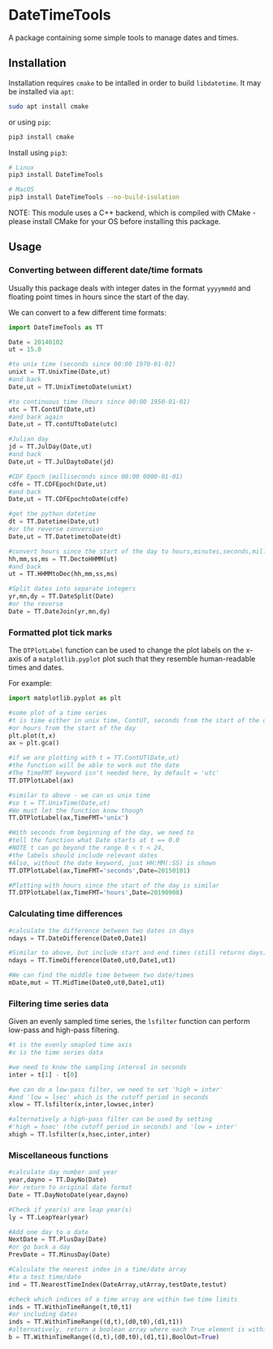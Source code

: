 # DateTimeTools

A package containing some simple tools to manage dates and times.

## Installation

Installation requires `cmake` to be intalled in order to build `libdatetime`. It may be installed via `apt`:

```bash
sudo apt install cmake
```

or using `pip`:

```bash
pip3 install cmake
```

Install using `pip3`:

```bash
# Linux
pip3 install DateTimeTools

# MacOS
pip3 install DateTimeTools --no-build-isolation
```

NOTE: This module uses a C++ backend, which is compiled with CMake - please install CMake for your OS before installing this package.

## Usage

### Converting between different date/time formats

Usually this package deals with integer dates in the format `yyyymmdd` and floating point times in hours since the start of the day. 

We can convert to a few different time formats:

```python
import DateTimeTools as TT

Date = 20140102
ut = 15.0

#to unix time (seconds since 00:00 1970-01-01)
unixt = TT.UnixTime(Date,ut)
#and back
Date,ut = TT.UnixTimetoDate(unixt)

#to continuous time (hours since 00:00 1950-01-01)
utc = TT.ContUT(Date,ut)
#and back again
Date,ut = TT.contUTtoDate(utc)

#Julian day
jd = TT.JulDay(Date,ut)
#and back
Date,ut = TT.JulDaytoDate(jd)

#CDF Epoch (milliseconds since 00:00 0000-01-01)
cdfe = TT.CDFEpoch(Date,ut)
#and back
Date,ut = TT.CDFEpochtoDate(cdfe)

#get the python datetime
dt = TT.Datetime(Date,ut)
#or the reverse conversion
Date,ut = TT.DatetimetoDate(dt)

#convert hours since the start of the day to hours,minutes,seconds,milliseconds
hh,mm,ss,ms = TT.DectoHHMM(ut)
#and back
ut = TT.HHMMtoDec(hh,mm,ss,ms)

#Split dates into separate integers
yr,mn,dy = TT.DateSplit(Date)
#or the reverse
Date = TT.DateJoin(yr,mn,dy)
```



### Formatted plot tick marks

The `DTPlotLabel` function can be used to change the plot labels on the x-axis of a `matplotlib.pyplot` plot such that they resemble human-readable times and dates.

For example:

```python
import matplotlib.pyplot as plt

#some plot of a time series
#t is time either in unix time, ContUT, seconds from the start of the day
#or hours from the start of the day
plt.plot(t,x) 
ax = plt.gca()

#if we are plotting with t = TT.ContUT(Date,ut) 
#the function will be able to work out the date
#The TimeFMT keyword isn't needed here, by default = 'utc'
TT.DTPlotLabel(ax)

#similar to above - we can us unix time
#so t = TT.UnixTime(Date,ut)
#We must let the function know though
TT.DTPlotLabel(ax,TimeFMT='unix')

#With seconds from beginning of the day, we need to
#tell the function what Date starts at t == 0.0
#NOTE t can go beyond the range 0 < t < 24,
#the labels should include relevant dates
#Also, without the date keyword, just HH:MM(:SS) is shown
TT.DTPlotLabel(ax,TimeFMT='seconds',Date=20150101)

#Plotting with hours since the start of the day is similar
TT.DTPlotLabel(ax,TimeFMT='hours',Date=20190908)
```



### Calculating time differences

```python
#calculate the difference between two dates in days
ndays = TT.DateDifference(Date0,Date1)

#Similar to above, but include start and end times (still returns days)
ndays = TT.TimeDifference(Date0,ut0,Date1,ut1)

#We can find the middle time between two date/times
mDate,mut = TT.MidTime(Date0,ut0,Date1,ut1)
```



### Filtering time series data

Given an evenly sampled time series, the `lsfilter` function can perform low-pass and high-pass filtering.

```python
#t is the evenly smapled time axis
#x is the time series data

#we need to know the sampling interval in seconds
inter = t[1] - t[0]

#we can do a low-pass filter, we need to set 'high = inter'
#and 'low = lsec' which is the cutoff period in seconds
xlow = TT.lsfilter(x,inter,lowsec,inter)

#alternatively a high-pass filter can be used by setting
#'high = hsec' (the cutoff period in seconds) and 'low = inter'
xhigh = TT.lsfilter(x,hsec,inter,inter)
```





### Miscellaneous functions

```python
#calculate day number and year
year,dayno = TT.DayNo(Date)
#or return to original date format
Date = TT.DayNotoDate(year,dayno)

#Check if year(s) are leap year(s)
ly = TT.LeapYear(year)

#Add one day to a date
NextDate = TT.PlusDay(Date)
#or go back a day
PrevDate = TT.MinusDay(Date)

#Calculate the nearest index in a time/date array
#to a test time/date
ind = TT.NearestTimeIndex(DateArray,utArray,testDate,testut)

#check which indices of a time array are within two time limits
inds = TT.WithinTimeRange(t,t0,t1)
#or including dates
inds = TT.WithinTimeRange((d,t),(d0,t0),(d1,t1))
#alternatively, return a boolean array where each True element is within the range
b = TT.WithinTimeRange((d,t),(d0,t0),(d1,t1),BoolOut=True)
```







